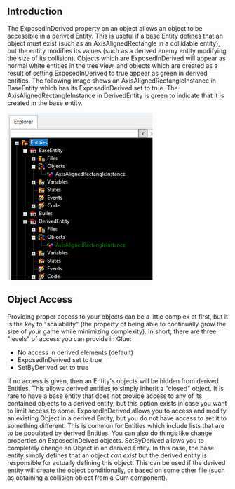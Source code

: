## Introduction

The ExposedInDerived property on an object allows an object to be accessible in a derived Entity. This is useful if a base Entity defines that an object must exist (such as an AxisAlignedRectangle in a collidable entity), but the entity modifies its values (such as a derived enemy entity modifying the size of its collision). Objects which are ExposedInDerived will appear as normal white entities in the tree view, and objects which are created as a result of setting ExposedInDerived to true appear as green in derived entities. The following image shows an AxisAlignedRectangleInstance in BaseEntity which has its ExposedInDerived set to true. The AxisAlignedRectangleInstance in DerivedEntity is green to indicate that it is created in the base entity.

![](/media/2021-05-img_60aa8c9f21571.png)

## Object Access

Providing proper access to your objects can be a little complex at first, but it is the key to "scalability" (the property of being able to continually grow the size of your game while minimizing complexity). In short, there are three "levels" of access you can provide in Glue:

-   No access in derived elements (default)
-   ExposedInDerived set to true
-   SetByDerived set to true

If no access is given, then an Entity's objects will be hidden from derived Entities. This allows derived entities to simply inherit a "closed" object. It is rare to have a base entity that does not provide access to any of its contained objects to a derived entity, but this option exists in case you want to limit access to some. ExposedInDerived allows you to access and modify an existing Object in a derived Entity, but you do not have access to set it to something different. This is common for Entities which include lists that are to be populated by derived Entities. You can also do things like change properties on ExposedInDeived objects. SetByDerived allows you to completely change an Object in an derived Entity. In this case, the base entity simply defines that an object *can exist* but the derived entity is responsible for actually defining this object. This can be used if the derived entity will create the object conditionally, or based on some other file (such as obtaining a collision object from a Gum component).  
